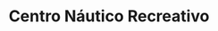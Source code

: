---
title: "Centro Náutico Recreativo"
url: /guaira/centro-nautico-recreativo-2/
shop: Allgemein
---